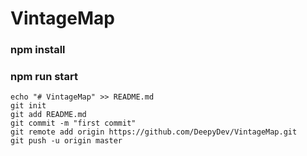 # VintageMap

### npm install
### npm run start

```shell
echo "# VintageMap" >> README.md
git init
git add README.md
git commit -m "first commit"
git remote add origin https://github.com/DeepyDev/VintageMap.git
git push -u origin master
```

